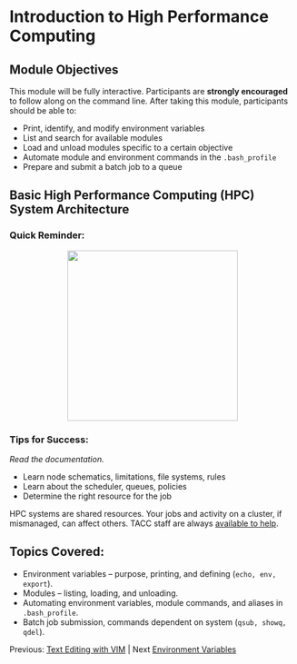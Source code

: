 # Introduction to High Performance Computing

## Module Objectives

This module will be fully interactive. Participants are **strongly encouraged** to follow along on the command line. After taking this module, participants should be able to:

 * Print, identify, and modify environment variables
 * List and search for available modules
 * Load and unload modules specific to a certain objective
 * Automate module and environment commands in the `.bash_profile`
 * Prepare and submit a batch job to a queue



## Basic High Performance Computing (HPC) System Architecture

### Quick Reminder:

<center><img src="https://github.com/jamescarson3/ctls2017/resources/hpc_schematic.png" style="height:300px;"></center>


### Tips for Success:

*Read the documentation.*

 * Learn node schematics, limitations, file systems, rules
 * Learn about the scheduler, queues, policies
 * Determine the right resource for the job

HPC systems are shared resources. Your jobs and activity on a cluster, if mismanaged, can affect others. TACC staff are always [available to help](https://portal.tacc.utexas.edu/tacc-consulting).


## Topics Covered:

 * Environment variables – purpose, printing, and defining (`echo, env, export`).
 * Modules – listing, loading, and unloading.
 * Automating environment variables, module commands, and aliases in `.bash_profile`.
 * Batch job submission, commands dependent on system (`qsub, showq, qdel`).


Previous: [Text Editing with VIM](intro_to_linux_08.md) | Next [Environment Variables](intro_to_hpc_02.md)


